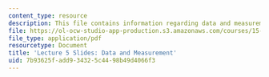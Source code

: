```yaml
---
content_type: resource
description: This file contains information regarding data and measurement.
file: https://ol-ocw-studio-app-production.s3.amazonaws.com/courses/15-s07-globalhealth-lab-spring-2013/7b93625fadd934325c4498b49d4066f3_MIT15_S07S13_lec5.pdf
file_type: application/pdf
resourcetype: Document
title: 'Lecture 5 Slides: Data and Measurement'
uid: 7b93625f-add9-3432-5c44-98b49d4066f3
---
```

